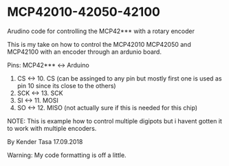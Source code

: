 # MCP42010-42050-42100
Arudino code for controlling the MCP42*** with a rotary encoder

This is my take on how to control the MCP42010 MCP42050 and MCP42100 with an encoder through an ardunio board.


  Pins:
  MCP42***  <->   Arduino
  1.  CS    <->  10. CS (can be assinged to any pin but mostly first one is used as pin 10 since its close to the others)
  2.  SCK   <->  13. SCK
  3.  SI    <->  11. MOSI
  13. SO    <->  12. MISO  (not actually sure if this is needed for this chip)


NOTE: This is example how to control multiple digipots but i havent gotten it to work with multiple encoders.

By Kender Tasa 17.09.2018


Warning: My code formatting is off a little.

